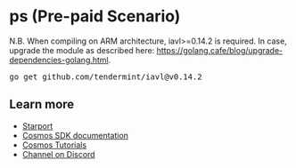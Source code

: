 # ps (Pre-paid Scenario)

N.B. When compiling on ARM architecture, iavl>=0.14.2 is required. 
     In case, upgrade the module as described here: https://golang.cafe/blog/upgrade-dependencies-golang.html.

<pre>
go get github.com/tendermint/iavl@v0.14.2
</pre>

## Learn more

- [Starport](https://github.com/tendermint/starport)
- [Cosmos SDK documentation](https://docs.cosmos.network)
- [Cosmos Tutorials](https://tutorials.cosmos.network)
- [Channel on Discord](https://discord.gg/W8trcGV)
